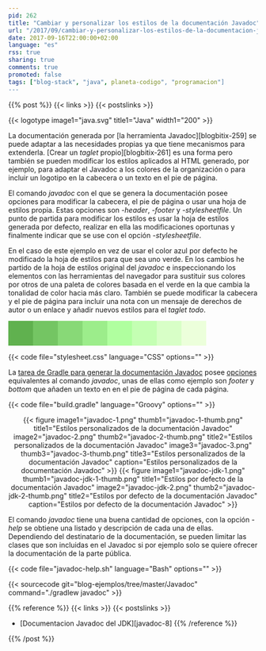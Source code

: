 ```yaml
---
pid: 262
title: "Cambiar y personalizar los estilos de la documentación Javadoc"
url: "/2017/09/cambiar-y-personalizar-los-estilos-de-la-documentacion-javadoc/"
date: 2017-09-16T22:00:00+02:00
language: "es"
rss: true
sharing: true
comments: true
promoted: false
tags: ["blog-stack", "java", planeta-codigo", "programacion"]
---
```


{{% post %}}
{{< links >}}
{{< postslinks >}}

{{< logotype image1="java.svg" title1="Java" width1="200" >}}

La documentación generada por [la herramienta Javadoc][blogbitix-259] se puede adaptar a las necesidades propias ya que tiene mecanismos para extenderla. [Crear un _taglet_ propio][blogbitix-261] es una forma pero también se pueden modificar los estilos aplicados al HTML generado, por ejemplo, para adaptar el Javadoc a los colores de la organización o para incluir un logotipo en la cabecera o un texto en el pie de página.

El comando _javadoc_ con el que se genera la documentación posee opciones para modificar la cabecera, el pie de página o usar una hoja de estilos propia. Estas opciones son  _-header_, _-footer_ y _-stylesheetfile_. Un punto de partida para modificar los estilos es usar la hoja de estilos generada por defecto, realizar en ella las modificaciones oportunas y finalmente indicar que se use con el opción _-stylesheetfile_.

En el caso de este ejemplo en vez de usar el color azul por defecto he modificado la hoja de estilos para que sea uno verde. En los cambios he partido de la hoja de estilos original del _javadoc_ e inspeccionando los elementos con las herramientas del navegador para sustituir sus colores por otros de una paleta de colores basada en el verde en la que cambia la tonalidad de color hacia más claro. También se puede modificar la cabecera y el pie de página para incluir una nota con un mensaje de derechos de autor o un enlace y añadir nuevos estilos para el _taglet_ _todo_.

<div style="float: left; width: 50px; height: 50px; background: rgb(96, 177, 79);"></div>
<div style="float: left; width: 50px; height: 50px; background: rgb(116, 197, 99);"></div>
<div style="float: left; width: 50px; height: 50px; background: rgb(136, 217, 119);"></div>
<div style="float: left; width: 50px; height: 50px; background: rgb(156, 237, 139);"></div>
<div style="float: left; width: 50px; height: 50px; background: rgb(176, 255, 159);"></div>
<div style="float: left; width: 50px; height: 50px; background: rgb(196, 255, 179);"></div>
<div style="float: left; width: 50px; height: 50px; background: rgb(216, 255, 199);"></div>
<div style="float: left; width: 50px; height: 50px; background: rgb(236, 255, 219);"></div>
<div style="clear: both;"></div>

{{< code file="stylesheet.css" language="CSS" options="" >}}

La [tarea de Gradle para generar la documentación Javadoc](https://docs.gradle.org/current/dsl/org.gradle.api.tasks.javadoc.Javadoc.html) posee [opciones](https://docs.gradle.org/current/javadoc/org/gradle/external/javadoc/StandardJavadocDocletOptions.html) equivalentes al comando _javadoc_, unas de ellas como ejemplo son _footer_ y _bottom_ que añaden un texto en en el pie de página de cada página.

{{< code file="build.gradle" language="Groovy" options="" >}}

<div class="media" style="text-align: center;">
    {{< figure
        image1="javadoc-1.png" thumb1="javadoc-1-thumb.png" title1="Estilos personalizados de la documentación Javadoc"
        image2="javadoc-2.png" thumb2="javadoc-2-thumb.png" title2="Estilos personalizados de la documentación Javadoc"
        image3="javadoc-3.png" thumb3="javadoc-3-thumb.png" title3="Estilos personalizados de la documentación Javadoc"
        caption="Estilos personalizados de la documentación Javadoc" >}}
    {{< figure
        image1="javadoc-jdk-1.png" thumb1="javadoc-jdk-1-thumb.png" title1="Estilos por defecto de la documentación Javadoc"
        image2="javadoc-jdk-2.png" thumb2="javadoc-jdk-2-thumb.png" title2="Estilos por defecto de la documentación Javadoc"
        caption="Estilos por defecto de la documentación Javadoc" >}}
</div>

El comando _javadoc_ tiene una buena cantidad de opciones, con la opción _-help_ se obtiene una listado y descripción de cada una de ellas. Dependiendo del destinatario de la documentación, se pueden limitar las clases que son incluidas en el Javadoc si por ejemplo solo se quiere ofrecer la documentación de la parte pública.

{{< code file="javadoc-help.sh" language="Bash" options="" >}}

{{< sourcecode git="blog-ejemplos/tree/master/Javadoc" command="./gradlew javadoc" >}}

{{% reference %}}
{{< links >}}
{{< postslinks >}}
* [Documentacion Javadoc del JDK][javadoc-8]
{{% /reference %}}

{{% /post %}}
